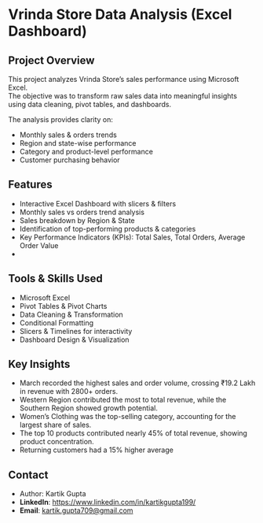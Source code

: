 # Vrinda Store Data Analysis (Excel Dashboard)

##  Project Overview
This project analyzes Vrinda Store’s sales performance using Microsoft Excel.  
The objective was to transform raw sales data into meaningful insights using data cleaning, pivot tables, and dashboards.  

The analysis provides clarity on:  
- Monthly sales & orders trends  
- Region and state-wise performance  
- Category and product-level performance  
- Customer purchasing behavior  

##  Features
- Interactive Excel Dashboard with slicers & filters  
-  Monthly sales vs orders trend analysis  
-  Sales breakdown by Region & State  
-  Identification of top-performing products & categories  
-  Key Performance Indicators (KPIs): Total Sales, Total Orders, Average Order Value
- 
##  Tools & Skills Used
- Microsoft Excel  
- Pivot Tables & Pivot Charts  
- Data Cleaning & Transformation  
- Conditional Formatting  
- Slicers & Timelines for interactivity  
- Dashboard Design & Visualization  

## Key Insights
- March recorded the highest sales and order volume, crossing ₹19.2 Lakh in revenue with 2800+ orders.  
- Western Region contributed the most to total revenue, while the Southern Region showed growth potential.  
- Women’s Clothing was the top-selling category, accounting for the largest share of sales.  
- The top 10 products contributed nearly 45% of total revenue, showing product concentration.  
- Returning customers had a 15% higher average 

## Contact
- Author: Kartik Gupta  
- **LinkedIn**: https://www.linkedin.com/in/kartikgupta199/ 
- **Email**: kartik.gupta709@gmail.com 
